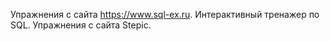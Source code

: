 Упражнения с сайта https://www.sql-ex.ru.
Интерактивный тренажер по SQL.
Упражнения с сайта Stepic.

